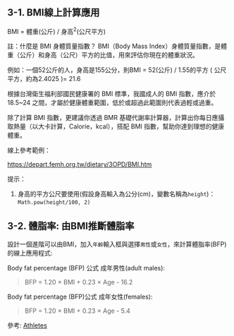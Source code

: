 ## 3-1. BMI線上計算應用

BMI = 體重(公斤) / 身高<sup>2</sup>(公尺平方)

註：什麼是 BMI 身體質量指數？
BMI（Body Mass Index）身體質量指數，是體重（公斤）和身高（公尺）平方的比值，用來評估你現在的體重狀況。

例如：一個52公斤的人，身高是155公分，則BMI = 52(公斤) / 1.55的平方 ( 公尺平方，約為2.4025 )= 21.6

根據台灣衛生福利部國民健康署的 BMI 標準，我國成人的 BMI 指數，應介於 18.5~24 之間，才屬於健康體重範圍，低於或超過此範圍則代表過輕或過重。

除了計算 BMI 指數，更建議你透過 BMR 基礎代謝率計算器，計算出你每日應攝取熱量（以大卡計算，Calorie，kcal），搭配 BMI 指數，幫助你達到理想的健康體重。

線上參考範例：

https://depart.femh.org.tw/dietary/3OPD/BMI.htm

提示：

1. 身高的平方公尺要使用(假設身高輸入為公分(cm)，變數名稱為`height`)：`Math.pow(height/100, 2)`

## 3-2. 體脂率: 由BMI推斷體脂率

設計一個進階可以由BMI，加入`年齡`輸入框與選擇`男性`或`女性`，來計算體脂率(BFP)的線上應用程式:

Body fat percentage (BFP) 公式 成年男性(adult males):

> BFP = 1.20 × BMI + 0.23 × Age - 16.2

Body fat percentage (BFP)公式 成年女性(females):

> BFP = 1.20 × BMI + 0.23 × Age - 5.4

參考: [Athletes](https://www.calculator.net/body-fat-calculator.html)